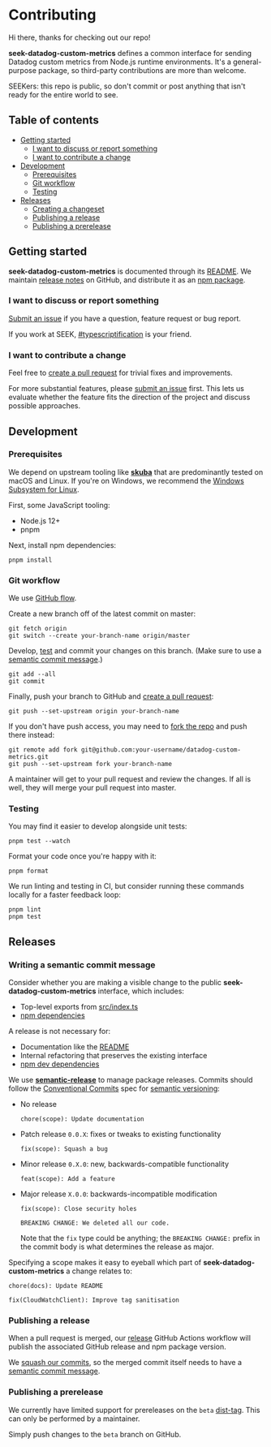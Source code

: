 # Contributing

Hi there, thanks for checking out our repo!

**seek-datadog-custom-metrics** defines a common interface for sending Datadog custom metrics from Node.js runtime environments.
It's a general-purpose package, so third-party contributions are more than welcome.

SEEKers: this repo is public,
so don't commit or post anything that isn't ready for the entire world to see.

## Table of contents

- [Getting started](#getting-started)
  - [I want to discuss or report something](#i-want-to-discuss-or-report-something)
  - [I want to contribute a change](#i-want-to-contribute-a-change)
- [Development](#development)
  - [Prerequisites](#prerequisites)
  - [Git workflow](#git-workflow)
  - [Testing](#testing)
- [Releases](#releases)
  - [Creating a changeset](#creating-a-changeset)
  - [Publishing a release](#publishing-a-release)
  - [Publishing a prerelease](#publishing-a-prerelease)

## Getting started

**seek-datadog-custom-metrics** is documented through its [README](/README.md).
We maintain [release notes] on GitHub,
and distribute it as an [npm package].

### I want to discuss or report something

[Submit an issue] if you have a question, feature request or bug report.

If you work at SEEK, [#typescriptification] is your friend.

### I want to contribute a change

Feel free to [create a pull request] for trivial fixes and improvements.

For more substantial features, please [submit an issue] first.
This lets us evaluate whether the feature fits the direction of the project and discuss possible approaches.

## Development

### Prerequisites

We depend on upstream tooling like **[skuba]** that are predominantly tested on macOS and Linux.
If you're on Windows, we recommend the [Windows Subsystem for Linux].

First, some JavaScript tooling:

- Node.js 12+
- pnpm

Next, install npm dependencies:

```shell
pnpm install
```

### Git workflow

We use [GitHub flow](https://guides.github.com/introduction/flow/).

Create a new branch off of the latest commit on master:

```shell
git fetch origin
git switch --create your-branch-name origin/master
```

Develop, [test](#testing) and commit your changes on this branch.
(Make sure to use a [semantic commit message](#writing-a-semantic-commit-message).)

```shell
git add --all
git commit
```

Finally, push your branch to GitHub and [create a pull request]:

```shell
git push --set-upstream origin your-branch-name
```

If you don't have push access,
you may need to [fork the repo] and push there instead:

```shell
git remote add fork git@github.com:your-username/datadog-custom-metrics.git
git push --set-upstream fork your-branch-name
```

A maintainer will get to your pull request and review the changes.
If all is well, they will merge your pull request into master.

### Testing

You may find it easier to develop alongside unit tests:

```shell
pnpm test --watch
```

Format your code once you're happy with it:

```shell
pnpm format
```

We run linting and testing in CI,
but consider running these commands locally for a faster feedback loop:

```shell
pnpm lint
pnpm test
```

## Releases

### Writing a semantic commit message

Consider whether you are making a visible change to the public **seek-datadog-custom-metrics** interface,
which includes:

- Top-level exports from [src/index.ts](/src/index.ts)
- [npm dependencies](/package.json)

A release is not necessary for:

- Documentation like the [README](/README.md)
- Internal refactoring that preserves the existing interface
- [npm dev dependencies](/package.json)

We use **[semantic-release]** to manage package releases.
Commits should follow the [Conventional Commits] spec for [semantic versioning]:

- No release

  ```text
  chore(scope): Update documentation
  ```

- Patch release `0.0.X`: fixes or tweaks to existing functionality

  ```text
  fix(scope): Squash a bug
  ```

- Minor release `0.X.0`: new, backwards-compatible functionality

  ```text
  feat(scope): Add a feature
  ```

- Major release `X.0.0`: backwards-incompatible modification

  ```text
  fix(scope): Close security holes

  BREAKING CHANGE: We deleted all our code.
  ```

  Note that the `fix` type could be anything;
  the `BREAKING CHANGE:` prefix in the commit body is what determines the release as major.

Specifying a scope makes it easy to eyeball which part of **seek-datadog-custom-metrics** a change relates to:

```text
chore(docs): Update README

fix(CloudWatchClient): Improve tag sanitisation
```

### Publishing a release

When a pull request is merged,
our [release](/.github/workflows/release.yml) GitHub Actions workflow will publish the associated GitHub release and npm package version.

We [squash our commits],
so the merged commit itself needs to have a [semantic commit message](#writing-a-semantic-commit-message).

### Publishing a prerelease

We currently have limited support for prereleases on the `beta` [dist-tag].
This can only be performed by a maintainer.

Simply push changes to the `beta` branch on GitHub.

[#typescriptification]: https://seekchat.slack.com/channels/typescriptification
[conventional commits]: https://www.conventionalcommits.org/en/v1.0.0-beta.2/
[create a pull request]: https://github.com/seek-oss/datadog-custom-metrics/compare
[dist-tag]: https://docs.npmjs.com/cli/dist-tag
[fork the repo]: https://github.com/seek-oss/datadog-custom-metrics/fork
[npm package]: https://www.npmjs.com/package/seek-datadog-custom-metrics
[release notes]: https://github.com/seek-oss/datadog-custom-metrics/releases
[semantic versioning]: https://semver.org/
[semantic-release]: https://github.com/semantic-release/semantic-release
[skuba]: https://github.com/seek-oss/skuba
[squash our commits]: https://github.blog/2016-04-01-squash-your-commits/
[submit an issue]: https://github.com/seek-oss/datadog-custom-metrics/issues/new/choose
[windows subsystem for linux]: https://en.wikipedia.org/wiki/Windows_Subsystem_for_Linux
